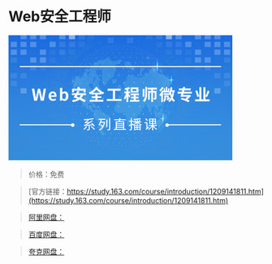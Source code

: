 # Web安全工程师

![img](../../../assets/study163/free/f705298eb65a446090c4d2ee587bd124.jpg)

> 价格：免费

> [官方链接：https://study.163.com/course/introduction/1209141811.htm](https://study.163.com/course/introduction/1209141811.htm)

> [阿里网盘：]()

> [百度网盘：]()

> [夸克网盘：]()
